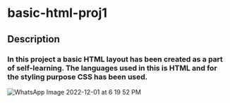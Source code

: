 # basic-html-proj1

## Description

### In this project a basic HTML layout has been created as a part of self-learning. The languages used in this is HTML and for the styling purpose CSS has been used.


![WhatsApp Image 2022-12-01 at 6 19 52 PM](https://user-images.githubusercontent.com/112842592/205057308-e67e246d-961b-4d89-959e-33fd0e450e07.jpeg)
